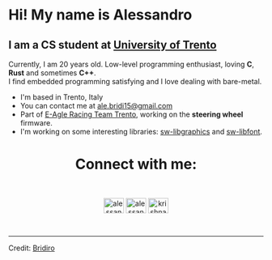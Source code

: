 Hi! My name is Alessandro
==================================================================================================================================

I am a CS student at [University of Trento](https://www.unitn.it)
------------------------------

Currently, I am 20 years old. Low-level programming enthusiast, loving **C**, **Rust** and sometimes **C++**.<br>
I find embedded programming satisfying and I love dealing with bare-metal.<br>

* I'm based in Trento, Italy
* You can contact me at [ale.bridi15@gmail.com](mailto:ale.bridi15@gmail.com)
* Part of [E-Agle Racing Team Trento](https://eagletrt.it), working on the **steering wheel** firmware.
* I'm working on some interesting libraries: [sw-libgraphics](https://github.com/Bridiro/sw-libgraphics) and [sw-libfont](https://github.com/Bridiro/sw-libfont).

<h1 align="center">Connect with me:</h1>
<br/> 
<p align="center">
<a href="https://www.facebook.com/alessandro.bridi.31" target="blank"><img align="center" src="https://raw.githubusercontent.com/rahuldkjain/github-profile-readme-generator/master/src/images/icons/Social/facebook.svg" alt="alessandro.bridi" height="30" width="40" /></a>
<a href="https://www.linkedin.com/in/alessandro-bridi-b579132b0/" target="blank"><img align="center" src="https://raw.githubusercontent.com/rahuldkjain/github-profile-readme-generator/master/src/images/icons/Social/linked-in-alt.svg" alt="alessandro-bridi" height="30" width="40" /></a>
<a href="https://instagram.com/ale_bridi_" target="blank"><img align="center" src="https://raw.githubusercontent.com/rahuldkjain/github-profile-readme-generator/master/src/images/icons/Social/instagram.svg" alt="krishnadev_v" height="30" width="40" /></a>
</p>  
<br/> 


  --------------------------------
  Credit: [Bridiro](https://github.com/Bridiro)
